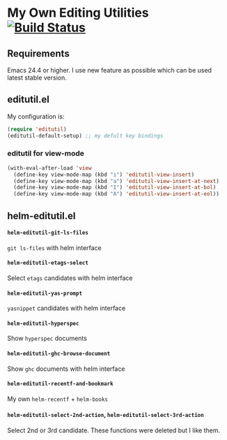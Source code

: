 # My Own Editing Utilities [![Build Status](https://travis-ci.org/syohex/emacs-editutil.svg)](https://travis-ci.org/syohex/emacs-editutil)

## Requirements

Emacs 24.4 or higher. I use new feature as possible which can be used latest stable version.


## editutil.el

My configuration is:

```lisp
(require 'editutil)
(editutil-default-setup) ;; my defult key bindings
```

### editutil for view-mode

```lisp
(with-eval-after-load 'view
  (define-key view-mode-map (kbd "i") 'editutil-view-insert)
  (define-key view-mode-map (kbd "a") 'editutil-view-insert-at-next)
  (define-key view-mode-map (kbd "I") 'editutil-view-insert-at-bol)
  (define-key view-mode-map (kbd "A") 'editutil-view-insert-at-eol))
```

## helm-editutil.el

#### `helm-editutil-git-ls-files`

`git ls-files` with helm interface

#### `helm-editutil-etags-select`

Select `etags` candidates with helm interface

#### `helm-editutil-yas-prompt`

`yasnippet` candidates with helm interface

#### `helm-editutil-hyperspec`

Show `hyperspec` documents

#### `helm-editutil-ghc-browse-document`

Show `ghc` documents with helm interface

#### `helm-editutil-recentf-and-bookmark`

My own `helm-recentf` + `helm-books`

#### `helm-editutil-select-2nd-action`, `helm-editutil-select-3rd-action`

Select 2nd or 3rd candidate. These functions were deleted but I like them.

